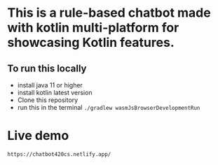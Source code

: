 # This is a rule-based chatbot made with kotlin multi-platform for showcasing Kotlin features.

## To run this locally
- install java 11 or higher
- install kotlin latest version
- Clone this repository
- run this in the terminal `./gradlew wasmJsBrowserDevelopmentRun`

# Live demo
`https://chatbot420cs.netlify.app/`

